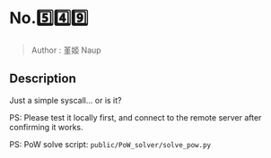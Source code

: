 # No.5️⃣4️⃣9️⃣
> Author : 堇姬 Naup

## Description
Just a simple syscall... or is it?

PS: Please test it locally first, and connect to the remote server after confirming it works.

PS: PoW solve script: `public/PoW_solver/solve_pow.py`
